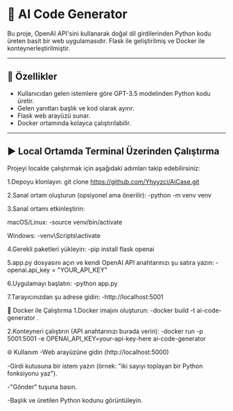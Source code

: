 # 🧠 AI Code Generator

Bu proje, OpenAI API'sini kullanarak doğal dil girdilerinden Python kodu üreten basit bir web uygulamasıdır. Flask ile geliştirilmiş ve Docker ile konteynerleştirilmiştir.

---

## 🚀 Özellikler

- Kullanıcıdan gelen istemlere göre GPT-3.5 modelinden Python kodu üretir.
- Gelen yanıtları başlık ve kod olarak ayırır.
- Flask web arayüzü sunar.
- Docker ortamında kolayca çalıştırılabilir.

---

## ▶️ Local Ortamda Terminal Üzerinden Çalıştırma

Projeyi localde çalıştırmak için aşağıdaki adımları takip edebilirsiniz:

1.Depoyu klonlayın:
git clone https://github.com/Yhyyzci/AiCase.git

2.Sanal ortam oluşturun (opsiyonel ama önerilir):
-python -m venv venv


3.Sanal ortamı etkinleştirin:

macOS/Linux:
-source venv/bin/activate

Windows:
-venv\Scripts\activate

4.Gerekli paketleri yükleyin:
-pip install flask openai

5.app.py dosyasını açın ve kendi OpenAI API anahtarınızı şu satıra yazın:
-openai.api_key = "YOUR_API_KEY"


6.Uygulamayı başlatın:
-python app.py

7.Tarayıcınızdan şu adrese gidin:
-http://localhost:5001

🐳 Docker ile Çalıştırma
1.Docker imajını oluşturun:
-docker build -t ai-code-generator .

2.Konteyneri çalıştırın (API anahtarınızı burada verin):
-docker run -p 5001:5001 -e OPENAI_API_KEY=your-api-key-here ai-code-generator


🌐 Kullanım
-Web arayüzüne gidin (http://localhost:5000)

-Girdi kutusuna bir istem yazın (örnek: "iki sayıyı toplayan bir Python fonksiyonu yaz").

-"Gönder" tuşuna basın.

-Başlık ve üretilen Python kodunu görüntüleyin.
